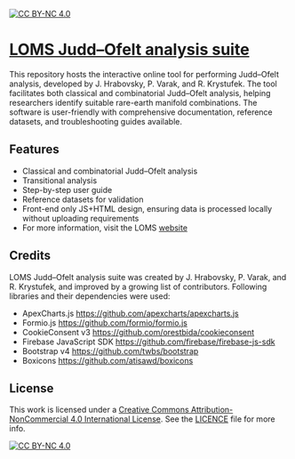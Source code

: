 [![CC BY-NC 4.0][cc-by-nc-shield]][cc-by-nc]

# [LOMS Judd–Ofelt analysis suite][LOMSJO]

This repository hosts the interactive online tool for performing Judd–Ofelt analysis, developed by J. Hrabovsky, P. Varak, and R. Krystufek. The tool facilitates both classical and combinatorial Judd–Ofelt analysis, helping researchers identify suitable rare-earth manifold combinations. The software is user-friendly with comprehensive documentation, reference datasets, and troubleshooting guides available.

## Features
- Classical and combinatorial Judd–Ofelt analysis
- Transitional analysis
- Step-by-step user guide
- Reference datasets for validation
- Front-end only JS+HTML design, ensuring data is processed locally without uploading requirements
- For more information, visit the LOMS [website][LOMSJO]

## Credits
LOMS Judd–Ofelt analysis suite was created by J. Hrabovsky, P. Varak, and R. Krystufek, and improved by a growing list of contributors.
Following libraries and their dependencies were used:
- ApexCharts.js https://github.com/apexcharts/apexcharts.js
- Formio.js https://github.com/formio/formio.js
- CookieConsent v3 https://github.com/orestbida/cookieconsent
- Firebase JavaScript SDK https://github.com/firebase/firebase-js-sdk
- Bootstrap v4 https://github.com/twbs/bootstrap
- Boxicons https://github.com/atisawd/boxicons

## License
This work is licensed under a [Creative Commons Attribution-NonCommercial 4.0 International License][cc-by-nc]. See the [LICENCE][licence] file for more info.

[![CC BY-NC 4.0][cc-by-nc-image]][cc-by-nc]

[LOMSJO]: https://www.loms.cz/jo/
[licence]: https://github.com/robinkrystufek/LOMS-JO/blob/main/LICENSE
[cc-by-nc]: https://creativecommons.org/licenses/by-nc/4.0/
[cc-by-nc-image]: https://licensebuttons.net/l/by-nc/4.0/88x31.png
[cc-by-nc-shield]: https://img.shields.io/badge/License-CC%20BY--NC%204.0-lightgrey.svg
